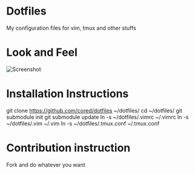 Dotfiles
========

My configuration files for vim, tmux and other stuffs

# Look and Feel
![Screenshot](http://dl.dropbox.com/u/576024/Screenshot%20from%202012-12-28%2015%3A13%3A25.png)

# Installation Instructions

  git clone https://github.com/cored/dotfiles ~/dotfiles/
  cd ~/dotfiles/
  git submodule init
  git submodule update
  ln -s ~/dotfiles/.vimrc ~/.vimrc
  ln -s ~/dotfiles/.vim ~/.vim
  ln -s ~/dotfiles/.tmux.conf ~/.tmux.conf

# Contribution instruction

Fork and  do whatever you want
